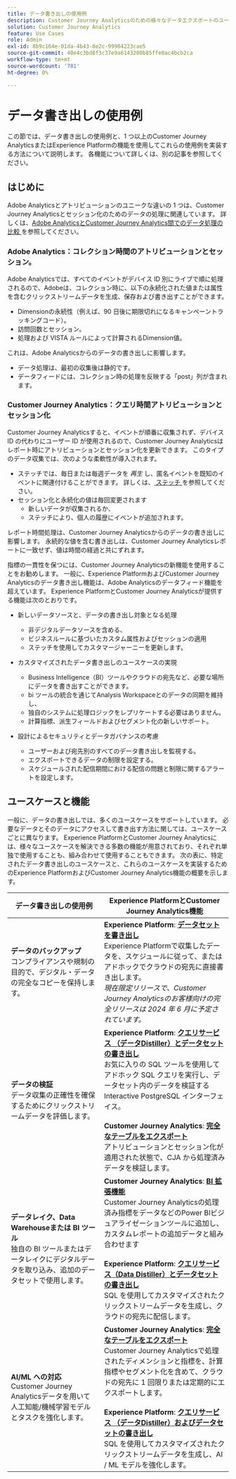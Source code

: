 ```yaml
---
title: データ書き出しの使用例
description: Customer Journey Analyticsのための様々なデータエクスポートのユースケースについて
solution: Customer Journey Analytics
feature: Use Cases
role: Admin
exl-id: 8b9c164e-01da-4b43-8e2c-99904223cae5
source-git-commit: 40e4c3bd8f3c37e9a6143200b85ffe0ac4bcb2ca
workflow-type: tm+mt
source-wordcount: '781'
ht-degree: 0%

---
```


# データ書き出しの使用例

この節では、データ書き出しの使用例と、1 つ以上のCustomer Journey AnalyticsまたはExperience Platformの機能を使用してこれらの使用例を実装する方法について説明します。 各機能について詳しくは、別の記事を参照してください。

## はじめに

Adobe Analyticsとアトリビューションのユニークな違いの 1 つは、Customer Journey Analyticsとセッション化のためのデータの処理に関連しています。 詳しくは、[Adobe AnalyticsとCustomer Journey Analytics間でのデータ処理の比較 ](/help/getting-started/aa-vs-cja/data-processing-comparisons.md) を参照してください。

### Adobe Analytics：コレクション時間のアトリビューションとセッション。

Adobe Analyticsでは、すべてのイベントがデバイス ID 別にライブで順に処理されるので、Adobeは、コレクション時に、以下の永続化された値または属性を含むクリックストリームデータを生成、保存および書き出すことができます。

* Dimensionの永続性（例えば、90 日後に期限切れになるキャンペーントラッキングコード）。
* 訪問回数とセッション。
* 処理および VISTA ルールによって計算されるDimension値。

これは、Adobe Analyticsからのデータの書き出しに影響します。

* データ処理は、最初の収集後は静的です。
* データフィードには、コレクション時の処理を反映する「post」列が含まれます。


### Customer Journey Analytics：クエリ時間アトリビューションとセッション化

Customer Journey Analyticsすると、イベントが順番に収集されず、デバイス ID の代わりにユーザー ID が使用されるので、Customer Journey Analyticsはレポート時にアトリビューションとセッション化を更新できます。 このタイプのデータ収集では、次のような柔軟性が導入されます。

* ステッチでは、毎日または毎週データを _再生_ し、匿名イベントを既知のイベントに関連付けることができます。 詳しくは、[ ステッチ ](../../stitching/overview.md) を参照してください。
* セッション化と永続化の値は毎回変更されます
   * 新しいデータが収集されるか、
   * ステッチにより、個人の履歴にイベントが追加されます。

レポート時間処理は、Customer Journey Analyticsからのデータの書き出しに影響します。 永続的な値を含む書き出しは、Customer Journey Analyticsレポートに一致せず、値は時間の経過と共にずれます。

指標の一貫性を保つには、Customer Journey Analyticsの新機能を使用することをお勧めします。 一般に、Experience PlatformおよびCustomer Journey Analyticsのデータ書き出し機能は、Adobe Analyticsのデータフィード機能を超えています。 Experience PlatformとCustomer Journey Analyticsが提供する機能は次のとおりです。

* 新しいデータソースと、データの書き出し対象となる処理

   * 非デジタルデータソースを含める、
   * ビジネスルールに基づいたカスタム属性およびセッションの適用
   * ステッチを使用してカスタマージャーニーを更新します。

* カスタマイズされたデータ書き出しのユースケースの実現

   * Business Intelligence（BI）ツールやクラウドの宛先など、必要な場所にデータを書き出すことができます。
   * bi ツールの統合を通じてAnalysis Workspaceとのデータの同期を維持し、
   * 独自のシステムに処理ロジックをレプリケートする必要はありません。
   * 計算指標、派生フィールドおよびセグメント化の新しいサポート。

* 設計によるセキュリティとデータガバナンスの考慮

   * ユーザーおよび宛先別のすべてのデータ書き出しを監視する。
   * エクスポートできるデータの制限を設定する。
   * スケジュールされた配信期間における配信の問題と制限に関するアラートを設定します。


## ユースケースと機能

一般に、データの書き出しでは、多くのユースケースをサポートしています。 必要なデータとそのデータにアクセスして書き出す方法に関しては、ユースケースごとに異なります。 Experience PlatformとCustomer Journey Analyticsには、様々なユースケースを解決できる多数の機能が用意されており、それぞれ単独で使用することも、組み合わせて使用することもできます。 次の表に、特定されたデータ書き出しのユースケースと、これらのユースケースを実装するためのExperience PlatformおよびCustomer Journey Analytics機能の概要を示します。

| データ書き出しの使用例 | Experience PlatformとCustomer Journey Analytics機能 |
|---|---|
| **データのバックアップ**<br/> コンプライアンスや規制の目的で、デジタル・データの完全なコピーを保持します。 | **Experience Platform**: [**データセットを書き出し**](export-datasets.md)<br/> Experience Platformで収集したデータを、スケジュールに従って、またはアドホックでクラウドの宛先に直接書き出します。<br/>*現在限定リリースで、Customer Journey Analyticsのお客様向けの完全リリースは 2024 年 6 月に予定されています。* |
| **データの検証**<br/> データ収集の正確性を確保するためにクリックストリームデータを評価します。 | **Experience Platform**: [**クエリサービス （データDistiller）とデータセットの書き出し**](queryservice-export-datasets.md)<br/> お気に入りの SQL ツールを使用してアドホック SQL クエリを実行し、データセット内のデータを検証する Interactive PostgreSQL インターフェイス。<br/><br/>**Customer Journey Analytics**: [**完全なテーブルをエクスポート**](export-full-table.md)<br/> アトリビューションとセッション化が適用された状態で、CJA から処理済みデータを検証します。 |
| **データレイク、Data Warehouseまたは BI ツール**<br/> 独自の BI ツールまたはデータレイクにデジタルデータを取り込み、追加のデータセットで使用します。 | **Customer Journey Analytics**: [**BI 拡張機能**](bi-extension.md)<br/> Customer Journey Analyticsの処理済み指標をデータなどのPower BIビジュアライゼーションツールに追加し、カスタムレポートの追加データと組み合わせます <br/><br/>**Experience Platform**: [**クエリサービス（Data Distiller）とデータセットの書き出し**](queryservice-export-datasets.md)<br> SQL を使用してカスタマイズされたクリックストリームデータを生成し、クラウドの宛先に配信します。 |
| **AI/ML への対応**<br/> Customer Journey Analyticsデータを用いて人工知能/機械学習モデルとタスクを強化します。 | **Customer Journey Analytics**: [**完全なテーブルをエクスポート**](export-full-table.md)<br/> Customer Journey Analyticsで処理されたディメンションと指標を、計算指標やセグメント化を含めて、クラウドの宛先に 1 回限りまたは定期的にエクスポートします。<br/><br/>**Experience Platform**: [**クエリサービス （データDistiller）およびデータセットの書き出し**](queryservice-export-datasets.md)<br/> SQL を使用してカスタマイズされたクリックストリームデータを生成し、AI / ML モデルを強化します。 |
